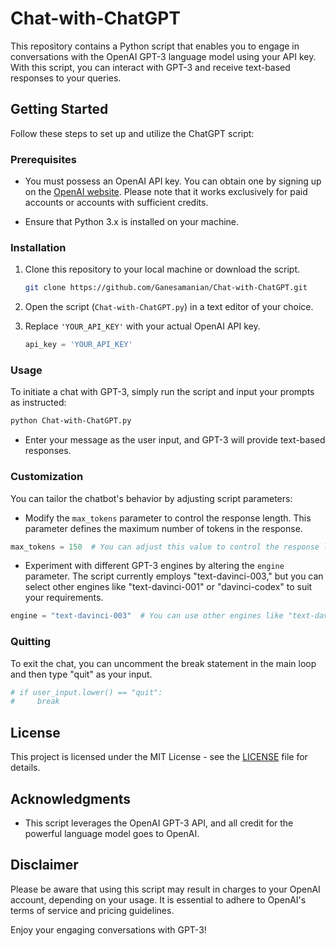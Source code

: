 # Chat-with-ChatGPT

This repository contains a Python script that enables you to engage in conversations with the OpenAI GPT-3 language model using your API key. With this script, you can interact with GPT-3 and receive text-based responses to your queries.

## Getting Started

Follow these steps to set up and utilize the ChatGPT script:

### Prerequisites

- You must possess an OpenAI API key. You can obtain one by signing up on the [OpenAI website](https://beta.openai.com/signup/). Please note that it works exclusively for paid accounts or accounts with sufficient credits.

- Ensure that Python 3.x is installed on your machine.

### Installation

1. Clone this repository to your local machine or download the script.

   ```bash
   git clone https://github.com/Ganesamanian/Chat-with-ChatGPT.git
   ```

2. Open the script (`Chat-with-ChatGPT.py`) in a text editor of your choice.

3. Replace `'YOUR_API_KEY'` with your actual OpenAI API key.

   ```python
   api_key = 'YOUR_API_KEY'
   ```

### Usage

To initiate a chat with GPT-3, simply run the script and input your prompts as instructed:

```bash
python Chat-with-ChatGPT.py
```

- Enter your message as the user input, and GPT-3 will provide text-based responses.

### Customization

You can tailor the chatbot's behavior by adjusting script parameters:

- Modify the `max_tokens` parameter to control the response length. This parameter defines the maximum number of tokens in the response.

```python
max_tokens = 150  # You can adjust this value to control the response length
```

- Experiment with different GPT-3 engines by altering the `engine` parameter. The script currently employs "text-davinci-003," but you can select other engines like "text-davinci-001" or "davinci-codex" to suit your requirements.

```python
engine = "text-davinci-003"  # You can use other engines like "text-davinci-001" or "davinci-codex"
```

### Quitting

To exit the chat, you can uncomment the break statement in the main loop and then type "quit" as your input.

```python
# if user_input.lower() == "quit":
#     break
```

## License

This project is licensed under the MIT License - see the [LICENSE](LICENSE) file for details.

## Acknowledgments

- This script leverages the OpenAI GPT-3 API, and all credit for the powerful language model goes to OpenAI.

## Disclaimer

Please be aware that using this script may result in charges to your OpenAI account, depending on your usage. It is essential to adhere to OpenAI's terms of service and pricing guidelines.

Enjoy your engaging conversations with GPT-3!